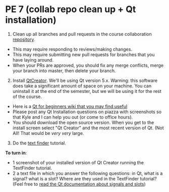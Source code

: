PE 7 (collab repo clean up + Qt installation)
==============

1. Clean up all branches and pull requests in the course collaboration [repository](https://github.com/muzny/csci3010-fall2018-collab).
- This may require responding to reviews/making changes.
- This may require submitting new pull requests for branches that you have laying around.
- When your PRs are approved, you should fix any merge conflicts, merge your branch into master, then delete your branch.

2. Install [QtCreator](http://doc.qt.io/qt-5/gettingstarted.html). We'll be using Qt version 5.x. Warning: this software does take a significant amount of space on your machine. You can uninstall it at the end of the semester, but we will be using it for the rest of the course.
- Here is a [Qt for beginners wiki that you may find useful](https://wiki.qt.io/Qt_for_Beginners)
- Please post any Qt Installation questions on piazza with screenshots so that Kyle and I can help you out (or come to office hours).
- You should download the open source version. When you get to the install screen select "Qt Creator" and the most recent version of Qt. (Not All! That would be _very_ _very_ large.

3. Do the [text finder](http://doc.qt.io/qtcreator/creator-writing-program.html) tutorial.

__To turn in__:
- 1 screenshot of your installed version of Qt Creator running the TextFinder tutorial.
- 2 a text file in which you answer the following questions: in Qt, what is a signal? what is a slot? Where are they used in the TextFinder tutorial? (Feel free to [read the Qt documentation about signals and slots](http://doc.qt.io/qt-5/signalsandslots.html))
